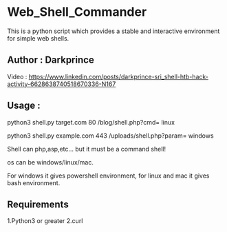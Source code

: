 # Web_Shell_Commander
This is a python script which provides a stable and interactive environment for simple web shells.

## Author : Darkprince
Video : https://www.linkedin.com/posts/darkprince-sri_shell-htb-hack-activity-6628638740518670336-N167

## Usage :

python3 shell.py target.com 80 /blog/shell.php?cmd= linux 

python3 shell.py example.com 443 /uploads/shell.php?param= windows

Shell can php,asp,etc... but it must be a command shell!

os can be windows/linux/mac.

For windows it gives powershell environment, for linux and mac it gives bash environment.

## Requirements
1.Python3 or greater
2.curl

